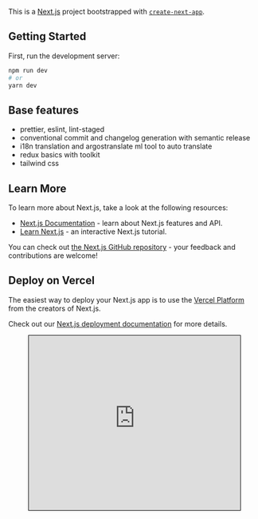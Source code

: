 This is a [Next.js](https://nextjs.org/) project bootstrapped with [`create-next-app`](https://github.com/vercel/next.js/tree/canary/packages/create-next-app).

## Getting Started

First, run the development server:

```bash
npm run dev
# or
yarn dev
```

## Base features

- prettier, eslint, lint-staged
- conventional commit and changelog generation with semantic release
- i18n translation and argostranslate ml tool to auto translate
- redux basics with toolkit
- tailwind css

## Learn More

To learn more about Next.js, take a look at the following resources:

- [Next.js Documentation](https://nextjs.org/docs) - learn about Next.js features and API.
- [Learn Next.js](https://nextjs.org/learn) - an interactive Next.js tutorial.

You can check out [the Next.js GitHub repository](https://github.com/vercel/next.js/) - your feedback and contributions are welcome!

## Deploy on Vercel

The easiest way to deploy your Next.js app is to use the [Vercel Platform](https://vercel.com/new?utm_medium=default-template&filter=next.js&utm_source=create-next-app&utm_campaign=create-next-app-readme) from the creators of Next.js.

Check out our [Next.js deployment documentation](https://nextjs.org/docs/deployment) for more details.

<figure>
  <a href="https://boilerplate-nextjs-virid.vercel.app/" target="_blank">
  <iframe width="425" height="350" frameborder="0" scrolling="no" marginheight="0" marginwidth="0" src="https://boilerplate-nextjs-virid.vercel.app/" style="border: 1px solid black"></iframe>
  </a>
</figure>
